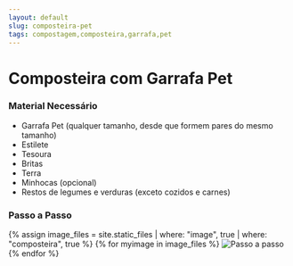 ```yaml
---
layout: default
slug: composteira-pet
tags: compostagem,composteira,garrafa,pet
---
```

# Composteira com Garrafa Pet

### Material Necessário
- Garrafa Pet (qualquer tamanho, desde que formem pares do mesmo tamanho)
- Estilete
- Tesoura
- Britas
- Terra
- Minhocas (opcional)
- Restos de legumes e verduras (exceto cozidos e carnes)
	
### Passo a Passo

{% assign image_files = site.static_files | where: "image", true | where: "composteira", true %}
{% for myimage in image_files %}
<img src="{{ myimage.path }}" alt="Passo a passo" class="img-responsive thumbnail">
{% endfor %}
